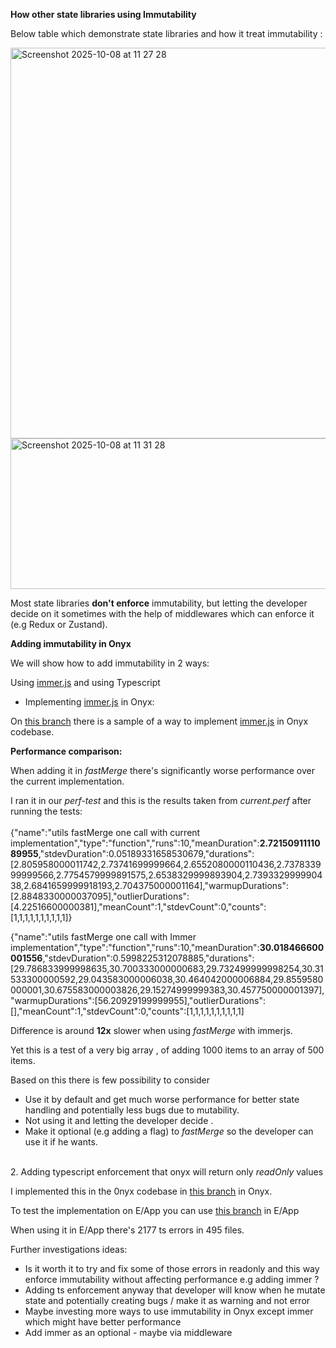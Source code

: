 **How other state libraries using Immutability**

Below table which demonstrate state libraries and how it treat immutability :


<img width="1170" height="625" alt="Screenshot 2025-10-08 at 11 27 28" src="https://github.com/user-attachments/assets/35b35f04-51aa-4f8b-ae9d-b7b62b1e9424" />

<img width="826" height="241" alt="Screenshot 2025-10-08 at 11 31 28" src="https://github.com/user-attachments/assets/33e0f0cb-6e61-4aa1-8ebf-c141b2f1c565" />


Most state libraries **don't enforce** immutability, but letting the developer decide on it sometimes with the help of middlewares which can enforce it (e.g Redux or Zustand).  

**Adding immutability in Onyx**

We will show how to add immutability in 2 ways:

Using [immer.js](http://immer.js) and using Typescript

- Implementing [immer.js](http://immer.js) in Onyx:

On [this branch](https://github.com/callstack-internal/react-native-onyx/tree/eliran/immutability-immer) there is a sample of a way to implement [immer.js](http://immer.js) in Onyx codebase.

**Performance comparison:**

When adding it in _fastMerge_ there's significantly worse performance over the current implementation.

I ran it in our _perf-test_ and this is the results taken from _current.perf_ after running the tests:  
<br/>{"name":"utils fastMerge one call with current implementation","type":"function","runs":10,"meanDuration":**2.7215091111089955**,"stdevDuration":0.05189331658530679,"durations":\[2.805958000011742,2.73741699999664,2.6552080000110436,2.737833999999566,2.7754579999891575,2.6538329999893904,2.739332999990438,2.6841659999918193,2.704375000001164\],"warmupDurations":\[2.8848330000037095\],"outlierDurations":\[4.22516600000381\],"meanCount":1,"stdevCount":0,"counts":\[1,1,1,1,1,1,1,1,1,1\]}

{"name":"utils fastMerge one call with Immer implementation","type":"function","runs":10,"meanDuration":**30.018466600001556**,"stdevDuration":0.5998225312078885,"durations":\[29.786833999998635,30.700333000000683,29.732499999998254,30.31533300000592,29.043583000006038,30.464042000006884,29.8559580000001,30.675583000003826,29.15274999999383,30.457750000001397\],"warmupDurations":\[56.20929199999955\],"outlierDurations":\[\],"meanCount":1,"stdevCount":0,"counts":\[1,1,1,1,1,1,1,1,1,1\]

Difference is around **12x** slower when using _fastMerge_ with immerjs.

Yet this is a test of a very big array , of adding 1000 items to an array of 500 items.

Based on this there is few possibility to consider

- Use it by default and get much worse performance for better state handling and potentially less bugs due to mutability.
- Not using it and letting the developer decide .
- Make it optional (e.g adding a flag) to _fastMerge_ so the developer can use it if he wants.

<br/>2\. Adding typescript enforcement that onyx will return only _readOnly_ values

I implemented this in the 0nyx codebase in [this branch](https://github.com/callstack-internal/react-native-onyx/tree/eliran/typescript-readonly) in Onyx.

To test the implementation on E/App you can use [this branch](https://github.com/callstack-internal/Expensify-App/tree/eliran/typesceipt-readonly-onyx) in E/App

When using it in E/App there's 2177 ts errors in 495 files.

Further investigations ideas:

- Is it worth it to try and fix some of those errors in readonly and this way enforce immutability without affecting performance e.g adding immer ?
- Adding ts enforcement anyway that developer will know when he mutate state and potentially creating bugs / make it as warning and not error
- Maybe investing more ways to use immutability in Onyx except immer which might have better performance
- Add immer as an optional - maybe via middleware
